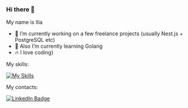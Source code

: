 ### Hi there 👋

My name is Ilia

- 🔭 I’m currently working on a few freelance projects (usually Nest.js + PostgreSQL etc)
- 🌱 Also I’m currently learning Golang
- 🔥 I love coding)
 
My skills:

[![My Skills](https://skillicons.dev/icons?i=js,ts,nodejs,nest,docker,jest,rabbitmq,postgres,postman,go,arduino,linux,php,vue)](https://skillicons.dev)

My contacts:

[    <img src="https://img.shields.io/badge/LinkedIn-blue?style=for-the-badge&logo=linkedin&logoColor=white" alt="LinkedIn Badge"/>
](https://www.linkedin.com/in/ilia-martens-9799a512b/?lipi=urn%3Ali%3Apage%3Ad_flagship3_feed%3BN%2BZClD%2FoTmWtBIrG22UphQ%3D%3D)
 
